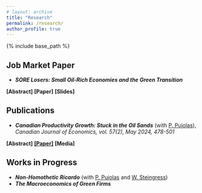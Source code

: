 ```yaml
---
# layout: archive
title: "Research"
permalink: /research/
author_profile: true
---
```


{% include base_path %}

## Job Market Paper

* ***SORE Losers: Small Oil-Rich Economies and the Green Transition***
<div id="container"> 
<a id="abstract"><b>[Abstract]</b></a>
<a id="paper"><b>[Paper]</b></a>
<a id="slides"><b>[Slides]</b></a>
</div>
<div id="paperAbstract" style="display:none;"><p>The global push to move away from fossil fuels carries significant implications for oil exporting countries. In this paper I develop a quantitative model of a small open oil exporting country and apply it to Canadian data to quantify the welfare impacts of the 2000s oil price boom before investigating the predicted welfare affects of vanishing global demand for fossil inputs. Consistent with the existing literature, my model produces welfare gains out of the 2000s energy price boom. The model predicts significant welfare losses for both current and future generations when the global demand for oil decreases over a period of 30 years.</p></div>


## Publications

* ***Canadian Productivity Growth: Stuck in the Oil Sands*** (with [P. Pujolas](https://pau.pujolasfons.com/)), *Canadian Journal of Economics, vol. 57(2), May 2024, 478-501*
<div id="container"> 
  <a id="abstract"><b>[Abstract]</b></a>
  <a id="paper" href="https://papers.ssrn.com/sol3/papers.cfm?abstract_id=4417319"><b>[Paper]</b></a>
  <a id="media"><b>[Media]</b></a>
</div>
<div id="paperAbstract" style="display:none;"><p>We study the behaviour of Canadian Total Factor Productivity (TFP) growth over the past 60 years. We find that the observed stagnation during the last 20 years is entirely accounted for by the Oil sector. Higher oil prices made capital-intensive sources of oil like the oil sands viable to extract on a commercial scale. However, the greater input required per barrel of oil slowed TFP growth. Comparing Canadian TFP growth to those of the United States and Norway reinforces these results. However, our result should not be interpreted to carry any welfare implications.</p></div>
<div id="paperMedia" style="display:none;">
<a href="https://www.theglobeandmail.com/business/commentary/article-despite-its-shortcomings-canada-is-not-an-economic-basket-case/">Globe and Mail, </a>
<a href="https://www.theglobeandmail.com/business/commentary/article-canadas-productivity-problem-isnt-that-big-if-we-exclude-oil/">Globe and Mail (II), </a>
<a href="https://thehub.ca/2024/07/11/trevor-tombe-canadas-resource-sector-is-its-productivity-powerhouse/">The Hub, </a>
<a href="https://www.tvo.org/article/is-canada-actually-facing-a-productivity-emergency">TVO, </a>
<a href="https://brighterworld.mcmaster.ca/articles/over-a-barrel-canadas-oil-industry-is-a-drain-on-productivity-research-shows/">Brighter World, </a>
<a href="https://worthwhile.typepad.com/worthwhile_canadian_initi/2024/06/tfp.html">Worthwhile Canadian Initiative, </a>
<a href="https://nadaesgratis.es/admin/productividad-y-petroleo">NadaEsGratis</a>
<a href="https://www.ctf.ca/EN/EN/Newsletters/Perspectives/2023/4/230405.aspx">Canadian Tax Foundation</a>
</div>

## Works in Progress

* ***Non-Homothetic Ricardo*** (with [P. Pujolas](https://pau.pujolasfons.com/) and [W. Steingress](https://steingress.github.io/))
* ***The Macroeconomics of Green Firms***



